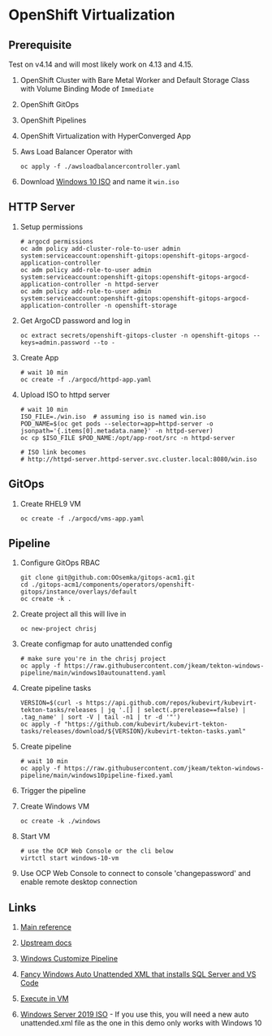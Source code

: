 # OpenShift Virtualization

## Prerequisite

Test on v4.14 and will most likely work on 4.13 and 4.15.

1. OpenShift Cluster with Bare Metal Worker and Default Storage Class
with Volume Binding Mode of `Immediate`

2. OpenShift GitOps

3. OpenShift Pipelines

4. OpenShift Virtualization with HyperConverged App

5. Aws Load Balancer Operator with

    ```shell
    oc apply -f ./awsloadbalancercontroller.yaml
    ```

6. Download [Windows 10 ISO](https://www.microsoft.com/en-us/software-download/windows10ISO) and name it `win.iso`

## HTTP Server

1. Setup permissions

    ```shell
    # argocd permissions
    oc adm policy add-cluster-role-to-user admin system:serviceaccount:openshift-gitops:openshift-gitops-argocd-application-controller
    oc adm policy add-role-to-user admin system:serviceaccount:openshift-gitops:openshift-gitops-argocd-application-controller -n httpd-server
    oc adm policy add-role-to-user admin system:serviceaccount:openshift-gitops:openshift-gitops-argocd-application-controller -n openshift-storage
    ```

2. Get ArgoCD password and log in

    ```shell
    oc extract secrets/openshift-gitops-cluster -n openshift-gitops --keys=admin.password --to -
    ```

3. Create App

    ```shell
    # wait 10 min
    oc create -f ./argocd/httpd-app.yaml
    ```

4. Upload ISO to httpd server

    ```shell
    # wait 10 min
    ISO_FILE=./win.iso  # assuming iso is named win.iso
    POD_NAME=$(oc get pods --selector=app=httpd-server -o jsonpath='{.items[0].metadata.name}' -n httpd-server)
    oc cp $ISO_FILE $POD_NAME:/opt/app-root/src -n httpd-server

    # ISO link becomes
    # http://httpd-server.httpd-server.svc.cluster.local:8080/win.iso
    ```

## GitOps

1. Create RHEL9 VM

    ```shell
    oc create -f ./argocd/vms-app.yaml
    ```

## Pipeline

1. Configure GitOps RBAC

    ```shell
    git clone git@github.com:OOsemka/gitops-acm1.git
    cd ./gitops-acm1/components/operators/openshift-gitops/instance/overlays/default
    oc create -k .
    ```

2. Create project all this will live in

    ```shell
    oc new-project chrisj
    ```

3. Create configmap for auto unattended config

    ```shell
    # make sure you're in the chrisj project
    oc apply -f https://raw.githubusercontent.com/jkeam/tekton-windows-pipeline/main/windows10autounattend.yaml
    ```

4. Create pipeline tasks

    ```shell
    VERSION=$(curl -s https://api.github.com/repos/kubevirt/kubevirt-tekton-tasks/releases | jq '.[] | select(.prerelease==false) | .tag_name' | sort -V | tail -n1 | tr -d '"')
    oc apply -f "https://github.com/kubevirt/kubevirt-tekton-tasks/releases/download/${VERSION}/kubevirt-tekton-tasks.yaml"
    ```

5. Create pipeline

    ```shell
    # wait 10 min
    oc apply -f https://raw.githubusercontent.com/jkeam/tekton-windows-pipeline/main/windows10pipeline-fixed.yaml
    ```

6. Trigger the pipeline

7. Create Windows VM

    ```shell
    oc create -k ./windows
    ```

8. Start VM

    ```shell
    # use the OCP Web Console or the cli below
    virtctl start windows-10-vm
    ```

9. Use OCP Web Console to connect to console 'changepassword'
and enable remote desktop connection

## Links

1. [Main reference](https://docs.google.com/document/d/1T_IxWWDcVLzaHbb46sPiMV8ieOiCg-9F0xkp67fpePo/edit)

2. [Upstream docs](https://kubevirt.io/2021/Automated-Windows-Installation-With-Tekton-Pipelines.html)

3. [Windows Customize Pipeline](https://github.com/kubevirt/kubevirt-tekton-tasks/tree/main/release/pipelines/windows-customize)

4. [Fancy Windows Auto Unattended XML that installs SQL Server and VS Code](https://github.com/kubevirt/kubevirt-tekton-tasks/blob/main/release/pipelines/windows-customize/configmaps/windows-customize-configmaps.yaml)

5. [Execute in VM](https://kubevirt.io/user-guide/virtual_machines/tekton_tasks/#execute-commands-in-virtual-machines)

6. [Windows Server 2019 ISO](https://www.microsoft.com/en-us/evalcenter/download-windows-server-2019) - If you use this, you will need a new auto unattended.xml file as the one in this demo only works with Windows 10
